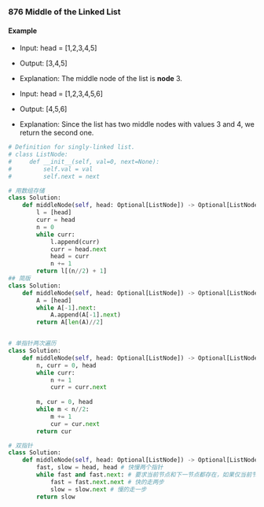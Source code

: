 ### 876 Middle of the Linked List

#### Example

* Input: head = [1,2,3,4,5]
* Output: [3,4,5]
* Explanation: The middle node of the list is **node** 3.

* Input: head = [1,2,3,4,5,6]
* Output: [4,5,6]
* Explanation: Since the list has two middle nodes with values 3 and 4, we return the second one.


```python
# Definition for singly-linked list.
# class ListNode:
#     def __init__(self, val=0, next=None):
#         self.val = val
#         self.next = next

# 用数组存储
class Solution:
    def middleNode(self, head: Optional[ListNode]) -> Optional[ListNode]:
        l = [head]
        curr = head
        n = 0
        while curr:
            l.append(curr)
            curr = head.next
            head = curr
            n += 1
        return l[(n//2) + 1]
## 简版
class Solution:
    def middleNode(self, head: Optional[ListNode]) -> Optional[ListNode]:
        A = [head]
        while A[-1].next:
            A.append(A[-1].next)
        return A[len(A)//2]


# 单指针两次遍历
class Solution:
    def middleNode(self, head: Optional[ListNode]) -> Optional[ListNode]:
        n, curr = 0, head
        while curr:
            n += 1
            curr = curr.next
        
        m, cur = 0, head
        while m < n//2:
            m += 1
            cur = cur.next
        return cur

# 双指针
class Solution:
    def middleNode(self, head: Optional[ListNode]) -> Optional[ListNode]:
        fast, slow = head, head # 快慢两个指针
        while fast and fast.next: # 要求当前节点和下一节点都存在，如果仅当前节点存在，head为odd时有误。如果仅下一节点存在，head为even时有误。
            fast = fast.next.next # 快的走两步
            slow = slow.next # 慢的走一步
        return slow

        

```